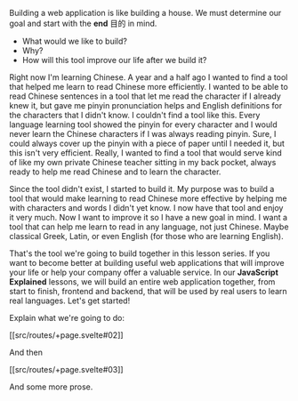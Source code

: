 Building a web application is like building a house. We must determine our goal and start with the **end** 目的 in mind. 
- What would we like to build?
- Why?
- How will this tool improve our life after we build it?

Right now I'm learning Chinese. A year and a half ago I wanted to find a tool that helped me learn to read Chinese more efficiently. I wanted to be able to read Chinese sentences in a tool that let me read the character if I already knew it, but gave me pinyin pronunciation helps and English definitions for the characters that I didn't know. I couldn't find a tool like this. Every language learning tool showed the pinyin for every character and I would never learn the Chinese characters if I was always reading pinyin. Sure, I could always cover up the pinyin with a piece of paper until I needed it, but this isn't very efficient. Really, I wanted to find a tool that would serve kind of like my own private Chinese teacher sitting in my back pocket, always ready to help me read Chinese and to learn the character.

Since the tool didn't exist, I started to build it. My purpose was to build a tool that would make learning to read Chinese more effective by helping me with characters and words I didn't yet know. I now have that tool and enjoy it very much. Now I want to improve it so I have a new goal in mind. I want a tool that can help me learn to read in any language, not just Chinese. Maybe classical Greek, Latin, or even English (for those who are learning English).

That's the tool we're going to build together in this lesson series. If you want to become better at building useful web applications that will improve your life or help your company offer a valuable service. In our **JavaScript Explained** lessons, we will build an entire web application together, from start to finish, frontend and backend, that will be used by real users to learn real languages. Let's get started!

Explain what we're going to do:

[[src/routes/+page.svelte#02]]  

And then

[[src/routes/+page.svelte#03]]  

And some more prose.